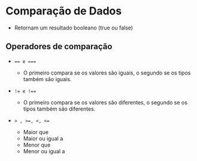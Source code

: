 # Comparação de Dados

-   Retornam um resultado booleano (true ou false)

## Operadores de comparação

-   `== e ===`
    -   O primeiro compara se os valores são iguais, o segundo se os tipos também são iguais.
-   `!= e !==`

    -   O primeiro compara se os valores são diferentes, o segundo se os tipos também são diferentes.

-   `> , >=, <, <=`
    -   Maior que
    -   Maior ou igual a
    -   Menor que
    -   Menor ou igual a
